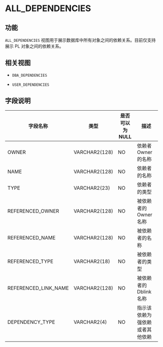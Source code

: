 ALL_DEPENDENCIES 
=====================================



功能 
-----------------------

`ALL_DEPENDENCIES` 视图用于展示数据库中所有对象之间的依赖关系。目前仅支持展示 PL 对象之间的依赖关系。

相关视图 
-------------------------

* `DBA_DEPENDENCIES`

  

* `USER_DEPENDENCIES`

  




字段说明 
-------------------------



|       **字段名称**       |    **类型**     | **是否可以为 NULL** |     **描述**      |
|----------------------|---------------|----------------|-----------------|
| OWNER                | VARCHAR2(128) | NO             | 依赖者 Owner 的名称   |
| NAME                 | VARCHAR2(128) | NO             | 依赖者的名称          |
| TYPE                 | VARCHAR2(23)  | NO             | 依赖者的类型          |
| REFERENCED_OWNER     | VARCHAR2(128) | NO             | 被依赖者的 Owner 名称  |
| REFERENCED_NAME      | VARCHAR2(128) | NO             | 被依赖者的名称         |
| REFERENCED_TYPE      | VARCHAR2(18)  | NO             | 被依赖者的类型         |
| REFERENCED_LINK_NAME | VARCHAR2(128) | NO             | 被依赖者的 Dblink 名称 |
| DEPENDENCY_TYPE      | VARCHAR2(4)   | NO             | 指示该依赖为强依赖或者其他依赖 |


